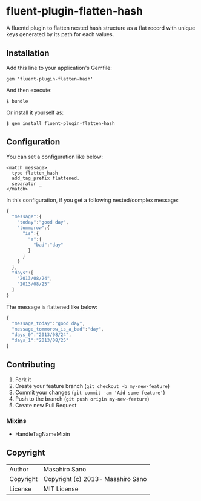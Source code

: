 # fluent-plugin-flatten-hash

A fluentd plugin to flatten nested hash structure as a flat record with unique keys generated by its path for each values.

## Installation

Add this line to your application's Gemfile:

    gem 'fluent-plugin-flatten-hash'

And then execute:

    $ bundle

Or install it yourself as:

    $ gem install fluent-plugin-flatten-hash

## Configuration

You can set a configuration like below:

```
<match message>
  type flatten_hash
  add_tag_prefix flattened.
  separator _
</match>
```

In this configuration, if you get a following nested/complex message:

```js
{
  "message":{
    "today":"good day",
    "tommorow":{
      "is":{
        "a":{
          "bad":"day"
        }
      }
    }
  },
  "days":[
    "2013/08/24",
    "2013/08/25"
  ]
}
```

The message is flattened like below:

```js
{
  "message_today":"good day",
  "message_tommorow_is_a_bad":"day",
  "days_0":"2013/08/24",
  "days_1":"2013/08/25"
}
```

## Contributing

1. Fork it
2. Create your feature branch (`git checkout -b my-new-feature`)
3. Commit your changes (`git commit -am 'Add some feature'`)
4. Push to the branch (`git push origin my-new-feature`)
5. Create new Pull Request

### Mixins

* HandleTagNameMixin

## Copyright

<table>
  <tr>
    <td>Author</td><td>Masahiro Sano <sabottenda@gmail.com></td>
  </tr>
  <tr>
    <td>Copyright</td><td>Copyright (c) 2013- Masahiro Sano</td>
  </tr>
  <tr>
    <td>License</td><td>MIT License</td>
  </tr>
</table>
